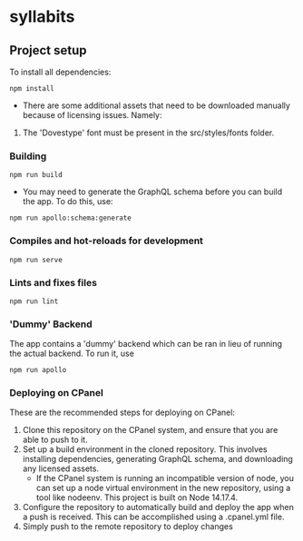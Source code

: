 # syllabits

## Project setup
To install all dependencies:
```
npm install
```
* There are some additional assets that need to be downloaded manually because of licensing issues. Namely:
1. The 'Dovestype' font must be present in the src/styles/fonts folder.

### Building
```
npm run build
```
* You may need to generate the GraphQL schema before you can build the app. To do this, use:
```
npm run apollo:schema:generate
```

### Compiles and hot-reloads for development
```
npm run serve
```

### Lints and fixes files
```
npm run lint
```

### 'Dummy' Backend
The app contains a 'dummy' backend which can be ran in lieu of running the actual backend. To run it, use
```
npm run apollo
```

### Deploying on CPanel
These are the recommended steps for deploying on CPanel:
1. Clone this repository on the CPanel system, and ensure that you are able to push to it.
2. Set up a build environment in the cloned repository. This involves installing dependencies, generating GraphQL schema, and downloading any licensed assets.
    * If the CPanel system is running an incompatible version of node, you can set up a node virtual environment in the new repository, using a tool like nodeenv. This project is built on Node 14.17.4.
3. Configure the repository to automatically build and deploy the app when a push is received. This can be accomplished using a .cpanel.yml file.
4. Simply push to the remote repository to deploy changes